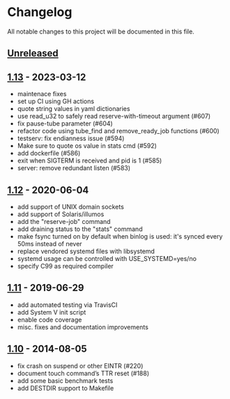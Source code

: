 # Changelog
All notable changes to this project will be documented in this file.

## [Unreleased]

## [1.13] - 2023-03-12

- maintenace fixes
- set up CI using GH actions 
- quote string values in yaml dictionaries
- use read_u32 to safely read reserve-with-timeout argument (#607)
- fix pause-tube parameter (#604)
- refactor code using tube_find and remove_ready_job functions (#600)
- testserv: fix endianness issue (#594)
- Make sure to quote os value in stats cmd (#592)
- add dockerfile (#586)
- exit when SIGTERM is received and pid is 1 (#585)
- server: remove redundant listen (#583)

## [1.12] - 2020-06-04

- add support of UNIX domain sockets
- add support of Solaris/illumos
- add the "reserve-job" command
- add draining status to the "stats" command
- make fsync turned on by default when binlog is used: it's synced every 50ms instead of never
- replace vendored systemd files with libsystemd
- systemd usage can be controlled with USE_SYSTEMD=yes/no
- specify C99 as required compiler

## [1.11] - 2019-06-29

- add automated testing via TravisCI
- add System V init script
- enable code coverage
- misc. fixes and documentation improvements

## [1.10] - 2014-08-05

- fix crash on suspend or other EINTR (#220)
- document touch command’s TTR reset (#188)
- add some basic benchmark tests
- add DESTDIR support to Makefile


[unreleased]: https://github.com/beanstalkd/beanstalkd/compare/v1.12...HEAD
[1.13]:		  https://github.com/beanstalkd/beanstalkd/compare/v1.12...v1.13
[1.12]:       https://github.com/beanstalkd/beanstalkd/compare/v1.11...v1.12
[1.11]:       https://github.com/beanstalkd/beanstalkd/compare/v1.10...v1.11
[1.10]:       https://github.com/beanstalkd/beanstalkd/compare/v1.9...v1.10
